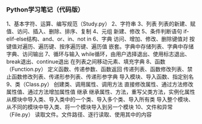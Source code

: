 ### Python学习笔记（代码版）
1、基本字符、运算、编写规范（Study.py）
2、字符串
3、列表
    列表的新建、赋值、访问、插入、删除、排序、复制
4、元组
    新建、修改
5、条件判断语句
    if-elif-else结构、and、or、in、not in
6、字典
    访问、增加、修改、删除键值对
    按键值对遍历、遍历键、按序遍历键、遍历值
    嵌套。字典中存储列表、字典中存储字典、访问输出
7、循环与输入
    while循环，由用户选择退出、使用标志退出、break退出、continue退出
    在列表之间移动元素、填充字典
8、函数（Function.py）
    定义函数、传递参数、函数返回
    传递列表、函数修改列表、禁止函数修改列表、传递形参列表、传递形参字典
    导入模块、导入函数、指定别名
9、类（Class.py）
    创建类、调用属性、调用方法
    直接修改属性、通过方法修改属性值、通过方法增加属性值
    继承 继承属性、方法，重写父类方法，实例化属性
    从模块中导入类、导入类中的一个类、导入多个类、导入所有类
    导入整个模块、从不同的模块中导入类、将一个模块导入到另一个模块
10、文件和异常（File.py）
    读取文件。文件路径、逐行读取、使用其中的内容
